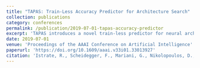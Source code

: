 ```yaml
---
title: "TAPAS: Train-Less Accuracy Predictor for Architecture Search"
collection: publications
category: conferences
permalink: /publication/2019-07-01-tapas-accuracy-predictor
excerpt: 'TAPAS introduces a novel train-less predictor for neural architecture accuracy estimation across datasets, enabling rapid architecture search with minimal computational cost.'
date: 2019-07-01
venue: 'Proceedings of the AAAI Conference on Artificial Intelligence'
paperurl: 'https://doi.org/10.1609/aaai.v33i01.33013927'
citation: 'Istrate, R., Scheidegger, F., Mariani, G., Nikolopoulos, D., Bekas, C., & Malossi, A. C. I. (2019). "TAPAS: Train-Less Accuracy Predictor for Architecture Search." *AAAI 2019*, 33(01), 3927–3934. https://doi.org/10.1609/aaai.v33i01.33013927'
---
```

